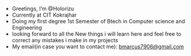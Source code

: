 - Greetings, I’m @Holorizu
- Currently at CIT Kokrajhar
- Doing my first degree 1st Semester of Btech in Computer science and Engineering
- looking forward to all the New things i will learn here and feel free to correct any mistakes i make in my projects
- My email(in case you want to contact me): bmarcus7906@gmail.com
